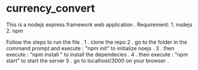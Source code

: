 # currency_convert

This is a nodejs express framework web application .
Requirement:
    1. nodejs
    2. npm 
    
Follow the steps to run the file .
1 . clone the repo
2 . go to the folder in the command prompt and execute : "npm init" to initialize noejs .
3 . then execute : "npm install " to install the dependecies .
4 . then execute : "npm start" to start the server 
5 . go to localhost/3000 on your browser .

